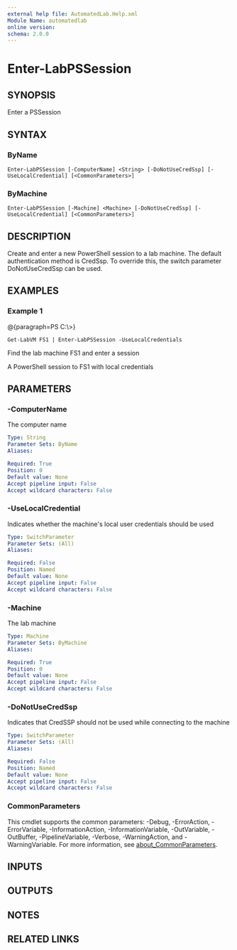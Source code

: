 ```yaml
---
external help file: AutomatedLab.Help.xml
Module Name: automatedlab
online version:
schema: 2.0.0
---
```


# Enter-LabPSSession

## SYNOPSIS
Enter a PSSession

## SYNTAX

### ByName
```
Enter-LabPSSession [-ComputerName] <String> [-DoNotUseCredSsp] [-UseLocalCredential] [<CommonParameters>]
```

### ByMachine
```
Enter-LabPSSession [-Machine] <Machine> [-DoNotUseCredSsp] [-UseLocalCredential] [<CommonParameters>]
```

## DESCRIPTION
Create and enter a new PowerShell session to a lab machine.
The default authentication method is CredSsp.
To override this, the switch parameter DoNotUseCredSsp can be used.

## EXAMPLES

### Example 1
@{paragraph=PS C:\\\>}

```
Get-LabVM FS1 | Enter-LabPSSession -UseLocalCredentials
```

Find the lab machine FS1 and enter a session

A PowerShell session to FS1 with local credentials

## PARAMETERS

### -ComputerName
The computer name

```yaml
Type: String
Parameter Sets: ByName
Aliases:

Required: True
Position: 0
Default value: None
Accept pipeline input: False
Accept wildcard characters: False
```

### -UseLocalCredential
Indicates whether the machine's local user credentials should be used

```yaml
Type: SwitchParameter
Parameter Sets: (All)
Aliases:

Required: False
Position: Named
Default value: None
Accept pipeline input: False
Accept wildcard characters: False
```

### -Machine
The lab machine

```yaml
Type: Machine
Parameter Sets: ByMachine
Aliases:

Required: True
Position: 0
Default value: None
Accept pipeline input: False
Accept wildcard characters: False
```

### -DoNotUseCredSsp
Indicates that CredSSP should not be used while connecting to the machine

```yaml
Type: SwitchParameter
Parameter Sets: (All)
Aliases:

Required: False
Position: Named
Default value: None
Accept pipeline input: False
Accept wildcard characters: False
```

### CommonParameters
This cmdlet supports the common parameters: -Debug, -ErrorAction, -ErrorVariable, -InformationAction, -InformationVariable, -OutVariable, -OutBuffer, -PipelineVariable, -Verbose, -WarningAction, and -WarningVariable. For more information, see [about_CommonParameters](http://go.microsoft.com/fwlink/?LinkID=113216).

## INPUTS

## OUTPUTS

## NOTES

## RELATED LINKS

